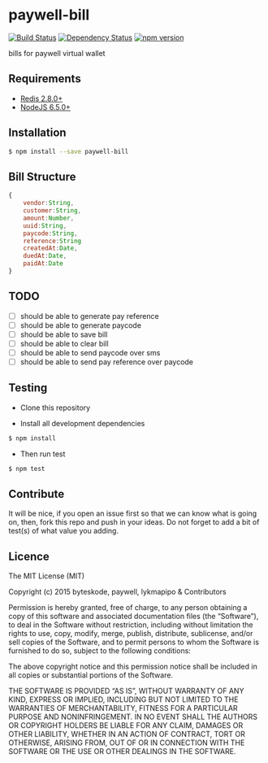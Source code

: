 paywell-bill
================

[![Build Status](https://travis-ci.org/paywell/paywell-bill.svg?branch=master)](https://travis-ci.org/paywell/paywell-bill)
[![Dependency Status](https://img.shields.io/david/paywell/paywell-bill.svg?style=flat)](https://david-dm.org/paywell/paywell-bill)
[![npm version](https://badge.fury.io/js/paywell-bill.svg)](https://badge.fury.io/js/paywell-bill)

bills for paywell virtual wallet

## Requirements
- [Redis 2.8.0+](http://redis.io/)
- [NodeJS 6.5.0+](https://nodejs.org/en/)

## Installation
```sh
$ npm install --save paywell-bill
```

## Bill Structure
```js
{
    vendor:String,
    customer:String,
    amount:Number,
    uuid:String,
    paycode:String,
    reference:String
    createdAt:Date,
    duedAt:Date,
    paidAt:Date
}
```


## TODO
- [ ] should be able to generate pay reference
- [ ] should be able to generate paycode
- [ ] should be able to save bill
- [ ] should be able to clear bill
- [ ] should be able to send paycode over sms
- [ ] should be able to send pay reference over paycode

## Testing
* Clone this repository

* Install all development dependencies
```sh
$ npm install
```

* Then run test
```sh
$ npm test
```

## Contribute
It will be nice, if you open an issue first so that we can know what is going on, then, fork this repo and push in your ideas. Do not forget to add a bit of test(s) of what value you adding.

## Licence
The MIT License (MIT)

Copyright (c) 2015 byteskode, paywell, lykmapipo & Contributors

Permission is hereby granted, free of charge, to any person obtaining a copy of this software and associated documentation files (the “Software”), to deal in the Software without restriction, including without limitation the rights to use, copy, modify, merge, publish, distribute, sublicense, and/or sell copies of the Software, and to permit persons to whom the Software is furnished to do so, subject to the following conditions:

The above copyright notice and this permission notice shall be included in all copies or substantial portions of the Software.

THE SOFTWARE IS PROVIDED “AS IS”, WITHOUT WARRANTY OF ANY KIND, EXPRESS OR IMPLIED, INCLUDING BUT NOT LIMITED TO THE WARRANTIES OF MERCHANTABILITY, FITNESS FOR A PARTICULAR PURPOSE AND NONINFRINGEMENT. IN NO EVENT SHALL THE AUTHORS OR COPYRIGHT HOLDERS BE LIABLE FOR ANY CLAIM, DAMAGES OR OTHER LIABILITY, WHETHER IN AN ACTION OF CONTRACT, TORT OR OTHERWISE, ARISING FROM, OUT OF OR IN CONNECTION WITH THE SOFTWARE OR THE USE OR OTHER DEALINGS IN THE SOFTWARE. 